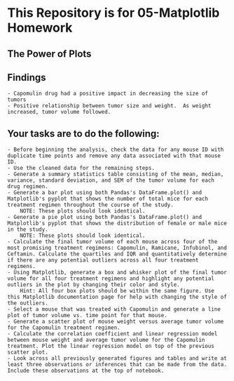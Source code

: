 #  This Repository is for 05-Matplotlib Homework

## The Power of Plots
## Findings
	- Capomulin drug had a positive impact in decreasing the size of tumors
	- Positive relationship between tumor size and weight.  As weight increased, tumor volume followed.
## Your tasks are to do the following:
	- Before beginning the analysis, check the data for any mouse ID with duplicate time points and remove any data associated with that mouse ID.
	- Use the cleaned data for the remaining steps.
	- Generate a summary statistics table consisting of the mean, median, variance, standard deviation, and SEM of the tumor volume for each drug regimen.
	- Generate a bar plot using both Pandas's DataFrame.plot() and Matplotlib's pyplot that shows the number of total mice for each treatment regimen throughout the course of the study.
		NOTE: These plots should look identical.
	- Generate a pie plot using both Pandas's DataFrame.plot() and Matplotlib's pyplot that shows the distribution of female or male mice in the study.
		NOTE: These plots should look identical.
	- Calculate the final tumor volume of each mouse across four of the most promising treatment regimens: Capomulin, Ramicane, Infubinol, and Ceftamin. Calculate the quartiles and IQR and quantitatively determine if there are any potential outliers across all four treatment regimens.
	- Using Matplotlib, generate a box and whisker plot of the final tumor volume for all four treatment regimens and highlight any potential outliers in the plot by changing their color and style.
		Hint: All four box plots should be within the same figure. Use this Matplotlib documentation page for help with changing the style of the outliers.
	- Select a mouse that was treated with Capomulin and generate a line plot of tumor volume vs. time point for that mouse.
	- Generate a scatter plot of mouse weight versus average tumor volume for the Capomulin treatment regimen.
	- Calculate the correlation coefficient and linear regression model between mouse weight and average tumor volume for the Capomulin treatment. Plot the linear regression model on top of the previous scatter plot.
	- Look across all previously generated figures and tables and write at least three observations or inferences that can be made from the data. Include these observations at the top of notebook.
